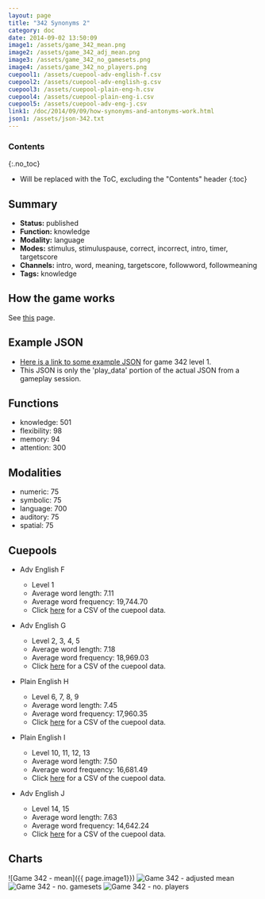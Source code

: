 ```yaml
---
layout: page
title: "342 Synonyms 2"
category: doc
date: 2014-09-02 13:50:09
image1: /assets/game_342_mean.png
image2: /assets/game_342_adj_mean.png
image3: /assets/game_342_no_gamesets.png
image4: /assets/game_342_no_players.png
cuepool1: /assets/cuepool-adv-english-f.csv
cuepool2: /assets/cuepool-adv-english-g.csv
cuepool3: /assets/cuepool-plain-eng-h.csv
cuepool4: /assets/cuepool-plain-eng-i.csv
cuepool5: /assets/cuepool-adv-eng-j.csv
link1: /doc/2014/09/09/how-synonyms-and-antonyms-work.html
json1: /assets/json-342.txt
---
```


### Contents
{:.no_toc}

* Will be replaced with the ToC, excluding the "Contents" header
{:toc}

## Summary
<p>
<ul>
<li><strong>Status:</strong> published</li>
<li><strong>Function:</strong> knowledge</li>
<li><strong>Modality:</strong> language</li>
<li><strong>Modes:</strong> stimulus, stimuluspause, correct, incorrect, intro, timer, targetscore</li>
<li><strong>Channels:</strong> intro, word, meaning, targetscore, followword, followmeaning</li>
<li><strong>Tags:</strong> knowledge</li>
</ul>
</p>

## How the game works
<p>
See <a href="{{ page.link1 }}">this</a> page.
</p>

## Example JSON
<p>
<ul>
<li><a href="{{ page.json1 }}">Here is a link to some example JSON</a> for game 342 level 1.</li>
<li>This JSON is only the 'play_data' portion of the actual JSON from a gameplay session.</li>
</ul>
</p>

## Functions
<p>
<ul>
<li>knowledge: 501</li>
<li>flexibility: 98</li>
<li>memory: 94</li>
<li>attention: 300</li>
</ul>
</p>

## Modalities
<p>
<ul>
<li>numeric: 75</li>
<li>symbolic: 75</li>
<li>language: 700</li>
<li>auditory: 75</li>
<li>spatial: 75</li>
</ul>
</p>

## Cuepools
<p>
<ul>
<li>Adv English F</li>
<ul>
<li>Level 1</li>
<li>Average word length: 7.11</li>
<li>Average word frequency: 19,744.70</li>
<li>Click <a href="{{ page.cuepool1 }}">here</a> for a CSV of the cuepool data.</li>
</ul>
</ul>
</p>

<p>
<ul>
<li>Adv English G</li>
<ul>
<li>Level 2, 3, 4, 5</li>
<li>Average word length: 7.18</li>
<li>Average word frequency: 18,969.03</li>
<li>Click <a href="{{ page.cuepool2 }}">here</a> for a CSV of the cuepool data.</li>
</ul>
</ul>
</p>

<p>
<ul>
<li>Plain English H</li>
<ul>
<li>Level 6, 7, 8, 9</li>
<li>Average word length: 7.45</li>
<li>Average word frequency: 17,960.35</li>
<li>Click <a href="{{ page.cuepool3 }}">here</a> for a CSV of the cuepool data.</li>
</ul>
</ul>
</p>

<p>
<ul>
<li>Plain English I</li>
<ul>
<li>Level 10, 11, 12, 13</li>
<li>Average word length: 7.50</li>
<li>Average word frequency: 16,681.49</li>
<li>Click <a href="{{ page.cuepool4 }}">here</a> for a CSV of the cuepool data.</li>
</ul>
</ul>
</p>

<p>
<ul>
<li>Adv English J</li>
<ul>
<li>Level 14, 15</li>
<li>Average word length: 7.63</li>
<li>Average word frequency: 14,642.24</li>
<li>Click <a href="{{ page.cuepool5 }}">here</a> for a CSV of the cuepool data.</li>
</ul>
</ul>
</p>

## Charts
![Game 342 - mean]({{ page.image1}})
![Game 342 - adjusted mean]({{page.image2}})
![Game 342 - no. gamesets]({{page.image3}})
![Game 342 - no. players]({{page.image4}})


